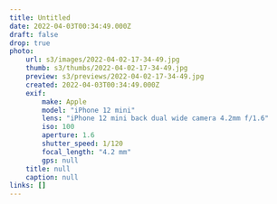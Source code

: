 ```yaml
---
title: Untitled
date: 2022-04-03T00:34:49.000Z
draft: false
drop: true
photo:
    url: s3/images/2022-04-02-17-34-49.jpg
    thumb: s3/thumbs/2022-04-02-17-34-49.jpg
    preview: s3/previews/2022-04-02-17-34-49.jpg
    created: 2022-04-03T00:34:49.000Z
    exif:
        make: Apple
        model: "iPhone 12 mini"
        lens: "iPhone 12 mini back dual wide camera 4.2mm f/1.6"
        iso: 100
        aperture: 1.6
        shutter_speed: 1/120
        focal_length: "4.2 mm"
        gps: null
    title: null
    caption: null
links: []
---
```

